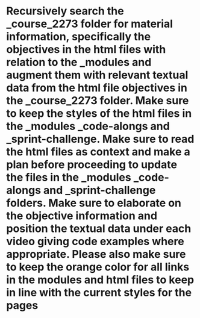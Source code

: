 # Recursively search the _course_2273 folder for material information, specifically the objectives in the html files with relation to the _modules and augment them with relevant textual data from the html file objectives in the _course_2273 folder. Make sure to keep the styles of the html files in the _modules _code-alongs and _sprint-challenge. Make sure to read the html files as context and make a plan before proceeding to update the files in the _modules _code-alongs and _sprint-challenge folders. Make sure to elaborate on the objective information and position the textual data under each video giving code examples where appropriate. Please also make sure to keep the orange color for all links in the modules and html files to keep in line with the current styles for the pages

